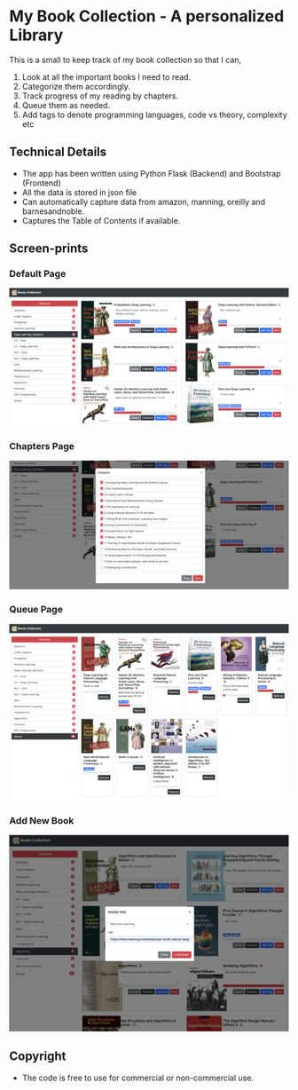 # My Book Collection - A personalized Library
This is a small to keep track of my book collection so that I can,
1. Look at all the important books I need to read.
2. Categorize them accordingly.
3. Track progress of my reading by chapters.
4. Queue them as needed.
5. Add tags to denote programming languages, code vs theory, complexity etc

## Technical Details
- The app has been written using Python Flask (Backend) and Bootstrap (Frontend)
- All the data is stored in json file
- Can automatically capture data from amazon, manning, oreilly and barnesandnoble.
- Captures the Table of Contents if available.

## Screen-prints
### Default Page
    
![Default Page](images/default.png)

### Chapters Page

![Chapters Page](images/chapters.png)

### Queue Page

![Queue Page](images/queue.png)

### Add New Book

![Add New Book](images/add_book.png)   

## Copyright
- The code is free to use for commercial or non-commercial use. 

